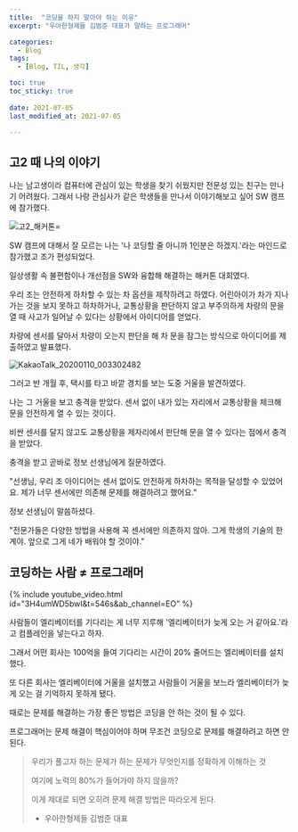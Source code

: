 ```yaml
---
title:  "코딩을 하지 말아야 하는 이유"
excerpt: "우아한형제들 김범준 대표가 말하는 프로그래머"

categories:
  - Blog
tags:
  - [Blog, TIL, 생각]

toc: true
toc_sticky: true
 
date: 2021-07-05
last_modified_at: 2021-07-05

---
```


## 고2 때 나의 이야기

나는 남고생이라 컴퓨터에 관심이 있는 학생을 찾기 쉬웠지만 전문성 있는 친구는 만나기 어려웠다.  그래서 나랑 관심사가 같은 학생들을 만나서 이야기해보고 싶어 SW 캠프에 참가했다.

![고2_해커톤](https://user-images.githubusercontent.com/76248669/124391822-4c66bb80-dd2d-11eb-8048-f8c401503441.png)=

SW 캠프에 대해서 잘 모르는 나는 '나 코딩할 줄 아니까 1인분은 하겠지.'라는 마인드로 참가했고 조가 편성되었다.

일상생활 속 불편함이나 개선점을 SW와 융합해 해결하는 해커톤 대회였다.



우리 조는 안전하게 하차할 수 있는 차 옵션을 제작하려고 하였다. 어린아이가 차가 지나가는 것을 보지 못하고 하차하거나, 교통상황을 판단하지 않고 부주의하게 차량의 문을 열 때 사고가 일어날 수 있다는 상황에서 아이디어를 얻었다.



차량에 센서를 달아서 차량이 오는지 판단을 해 차 문을 잠그는 방식으로 아이디어를 제출하였고 발표했다.

![KakaoTalk_20200110_003302482](https://user-images.githubusercontent.com/76248669/124391706-d8c4ae80-dd2c-11eb-8638-4ff78706b201.jpg)

그러고 반 개월 후, 택시를 타고 바깥 경치를 보는 도중 거울을 발견하였다.

 나는 그 거울을 보고 충격을 받았다. 센서 없이 내가 있는 자리에서 교통상황을 체크해 문을 안전하게 열 수 있는 것이다.



비싼 센서를 달지 않고도 교통상황을 제자리에서 판단해 문을 열 수 있다는 점에서 충격을 받았다.



충격을 받고 곧바로 정보 선생님에게 질문하였다.



"선생님, 우리 조 아이디어는 센서 없이도 안전하게 하차하는 목적을 달성할 수 있었어요. 제가 너무 센서에만 의존해 문제를 해결하려고 했어요."



정보 선생님이 말씀하셨다.



"전문가들은 다양한 방법을 사용해 꼭 센서에만 의존하지 않아. 그게 학생의 기술의 한계야. 앞으로 그게 네가 배워야 할 것이야."





## 코딩하는 사람 ≠ 프로그래머

{% include youtube_video.html id="3H4umWD5bwI&t=546s&ab_channel=EO" %}

사람들이 엘리베이터를 기다리는 게 너무 지루해 '엘리베이터가 늦게 오는 거 같아요.'라고 컴플레인을 넣는다고 하자.

그래서 어떤 회사는 100억을 들여 기다리는 시간이 20% 줄어드는 엘리베이터를 설치했다.

또 다른 회사는 엘리베이터에 거울을 설치했고 사람들이 거울을 보느라 엘리베이터가 늦게 오는 걸 기억하지 못하게 됐다.



때로는 문제를 해결하는 가장 좋은 방법은 코딩을 안 하는 것이 될 수 있다.

프로그래머는 문제 해결이 핵심이어야 하며 무조건 코딩으로 문제를 해결하려고 하면 안 된다.





> 우리가 풀고자 하는 문제가 하는 문제가 무엇인지를  정확하게 이해하는 것 
>
> 여기에 노력의 80%가 들어가야 하지 않을까?  
>
> 이게 제대로 되면 오히려 문제 해결 방법은 따라오게 된다.
>
> - 우아한형제들 김범준 대표



